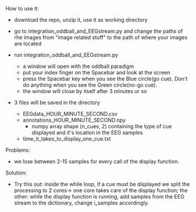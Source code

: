 How to use it:

- download the repo, unzip it, use it as working directory
- go to integration_oddball_and_EEGstream.py and change the paths of rhe images from "image related stuff" to the path of where your images are located
- run integration_oddball_and_EEGstream.py

    - a window will open with the oddball paradigm
    - put your index finger on the Spacebar and look at the screen
    - press the Spacebar key when you see the Blue circle(go cue). Don't do anything when you see the Green circle(no-go cue).
    - the window will close by itself after 3 minutes or so

- 3 files will be saved in the directory
    - EEGdata_HOUR_MINUTE_SECOND.csv
    - annotations_HOUR_MINUTE_SECOND.npy
        - numpy array shape (n_cues, 2) containing the type of cue displayed and it's location in the EEG samples
    - time_it_takes_to_display_one_cue.txt







Problems:
- we lose between 2-15 samples for every call of the display function.


Solution:
- Try this out: inside the while loop, if a cue must be displayed we split the processing to 2 cores-> one core takes care of the display function; the other: while the display function is running, add samples from the EEG stream to the dictionary, change i_samples accordingly.
